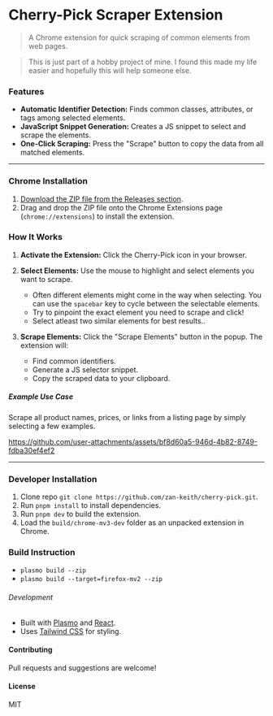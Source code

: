 # Cherry-Pick Scraper Extension

> A Chrome extension for quick scraping of common elements from web pages.

> This is just part of a hobby project of mine. I found this made my life easier and hopefully this will help someone else.

### Features
- **Automatic Identifier Detection:** Finds common classes, attributes, or tags among selected elements.
- **JavaScript Snippet Generation:** Creates a JS snippet to select and scrape the elements.
- **One-Click Scraping:** Press the "Scrape" button to copy the data from all matched elements.
---
### Chrome Installation
1. [Download the ZIP file from the Releases section](https://github.com/zan-keith/cherry-pick/releases). 
2. Drag and drop the ZIP file onto the Chrome Extensions page (`chrome://extensions`) to install the extension.

### How It Works
1. **Activate the Extension:** Click the Cherry-Pick icon in your browser.
2. **Select Elements:** Use the mouse to highlight and select elements you want to scrape.



   - Often different elements might come in the way when selecting. You can use the `spacebar` key to cycle between the selectable elements.
   - Try to pinpoint the exact element you need to scrape and click!
   - Select atleast two similar elements for best results..
3. **Scrape Elements:** Click the "Scrape Elements" button in the popup. The extension will:
   - Find common identifiers.
   - Generate a JS selector snippet.
   - Copy the scraped data to your clipboard.

##### Example Use Case
Scrape all product names, prices, or links from a listing page by simply selecting a few examples.

https://github.com/user-attachments/assets/bf8d60a5-946d-4b82-8749-fdba30ef4ef2

---
### Developer Installation
1. Clone repo 
`git clone https://github.com/zan-keith/cherry-pick.git`.
2. Run `pnpm install` to install dependencies.
3. Run `pnpm dev` to build the extension.
4. Load the `build/chrome-mv3-dev` folder as an unpacked extension in Chrome.

### Build Instruction
- `plasmo build --zip`
- `plasmo build --target=firefox-mv2 --zip`



###### Development
- Built with [Plasmo](https://docs.plasmo.com/) and [React](https://react.dev/).
- Uses [Tailwind CSS](https://tailwindcss.com/) for styling.

#### Contributing
Pull requests and suggestions are welcome!

#### License
MIT
